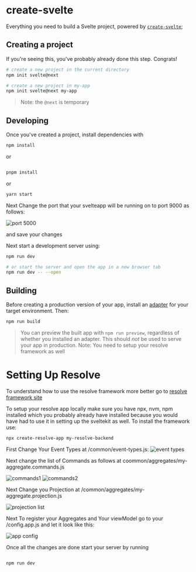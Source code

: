# create-svelte

Everything you need to build a Svelte project, powered by [`create-svelte`](https://github.com/sveltejs/kit/tree/master/packages/create-svelte);

## Creating a project

If you're seeing this, you've probably already done this step. Congrats!

```bash
# create a new project in the current directory
npm init svelte@next

# create a new project in my-app
npm init svelte@next my-app
```

> Note: the `@next` is temporary

## Developing

Once you've created a project, install dependencies with 

```bash
npm install 

```
or 

```bash

pnpm install 
```
or

```bash
yarn start

```
Next Change the port that your svelteapp will be running on to port 9000 as follows:

![port 5000](https://user-images.githubusercontent.com/58561779/155515408-afc6926b-2b57-44a7-aacb-7bc562f2a59b.png)

and save your changes

Next start a development server using:

```bash
npm run dev

# or start the server and open the app in a new browser tab
npm run dev -- --open
```

## Building

Before creating a production version of your app, install an [adapter](https://kit.svelte.dev/docs#adapters) for your target environment. Then:

```bash
npm run build
```

> You can preview the built app with `npm run preview`, regardless of whether you installed an adapter. This should _not_ be used to serve your app in production.
> Note: You need to setup your resolve framework as well

# Setting Up Resolve

To understand how to use the resolve framework more better go to [resolve framework site](https://reimagined.github.io/resolve/)

To setup your resolve app locally make sure you have npx, nvm, npm installed which you probably already have installed because you would have had to use it in setting up the sveltekit as well. To install the framework use:
```bash
npx create-resolve-app my-resolve-backend

```
First Change Your Event Types at /common/event-types.js:
![event types](https://user-images.githubusercontent.com/58561779/155514338-9dbfe128-1435-450e-b55c-a5e44705cf0d.png)


Next change the list of Commands as follows at coommon/aggregates/my-aggregate.commands.js

![commands1](https://user-images.githubusercontent.com/58561779/155503527-a6aba45f-6722-4374-a5cb-638f45a20446.png)
![commands2](https://user-images.githubusercontent.com/58561779/155503570-3f368f44-75d6-420d-ab3b-6b9a3c4ec234.png)

Next Change you Projection at /common/aggregates/my-aggregate.projection.js

![projection list](https://user-images.githubusercontent.com/58561779/155514645-1b7525b7-ffa9-43b1-b306-f318c7a42e0e.png)


Next To register your Aggregates and Your viewModel go to your /config.app.js and let it look like this:

![app config](https://user-images.githubusercontent.com/58561779/155514988-f862b0ca-e028-4d7f-bbfb-9c3cadaf11b2.png)

Once all the changes are done start your server by running

```bash

npm run dev

```
